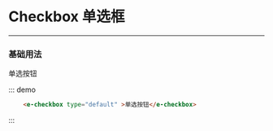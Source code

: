 # Checkbox 单选框
-----
### 基础用法

<div class="demo-box">
  <div class="demo-block">
    <div class="m-10">
      <e-checkbox type="default" >单选按钮</e-checkbox>
    </div>
  </div>

  ::: demo
  ```html
      <e-checkbox type="default" >单选按钮</e-checkbox>    
  ```
  :::
</div>